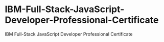 # IBM-Full-Stack-JavaScript-Developer-Professional-Certificate
IBM Full-Stack JavaScript Developer Professional Certificate
